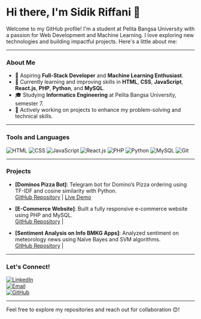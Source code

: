# Hi there, I'm Sidik Riffani 👋

Welcome to my GitHub profile! I'm a student at Pelita Bangsa University with a passion for Web Development and Machine Learning. I love exploring new technologies and building impactful projects. Here's a little about me:

---

### About Me
- 💼 Aspiring **Full-Stack Developer** and **Machine Learning Enthusiast**.  
- 🌱 Currently learning and improving skills in **HTML**, **CSS**, **JavaScript**, **React.js**, **PHP**, **Python**, and **MySQL**.  
- 🎓 Studying **Informatics Engineering** at Pelita Bangsa University, semester 7.  
- 🚀 Actively working on projects to enhance my problem-solving and technical skills.

---

### Tools and Languages
![HTML](https://img.shields.io/badge/Code-HTML-orange?logo=html5&logoColor=white)
![CSS](https://img.shields.io/badge/Code-CSS-blue?logo=css3&logoColor=white)
![JavaScript](https://img.shields.io/badge/Code-JavaScript-yellow?logo=javascript&logoColor=white)
![React.js](https://img.shields.io/badge/Code-React.js-blue?logo=react)
![PHP](https://img.shields.io/badge/Code-PHP-purple?logo=php&logoColor=white)
![Python](https://img.shields.io/badge/Code-Python-green?logo=python&logoColor=white)
![MySQL](https://img.shields.io/badge/Database-MySQL-blue?logo=mysql&logoColor=white)
![Git](https://img.shields.io/badge/Tools-Git-orange?logo=git&logoColor=white)

---

### Projects
- **[Dominos Pizza Bot]**: Telegram bot for Domino’s Pizza ordering using TF-IDF and cosine similarity with Python.  
  [GitHub Repository](https://github.com/ristof5/Dominospizzabot) | [Live Demo](https://t.me/dominicpizza_bot)  

- **[E-Commerce Website]**: Built a fully responsive e-commerce website using PHP and MySQL.  
  [GitHub Repository](https://github.com/sidikriffani/ecommerce-website) |

- **[Sentiment Analysis on Info BMKG Apps]**: Analyzed sentiment on meteorology news using Naïve Bayes and SVM algorithms.  
  [GitHub Repository](https://github.com/ristof5/Sentiment-Analysis-on-Info-BMKG-apps) |

---

### Let's Connect!
[![LinkedIn](https://img.shields.io/badge/LinkedIn-Connect-blue?logo=linkedin)](https://www.linkedin.com/in/sidik-riffani-831576255)  
[![Email](https://img.shields.io/badge/Email-Contact-red?logo=gmail)](mailto:sidikriffani481@gmail.com)  
[![GitHub](https://img.shields.io/badge/GitHub-Profile-black?logo=github)](https://github.com/sidikriffani)  

---

Feel free to explore my repositories and reach out for collaboration 😊!
